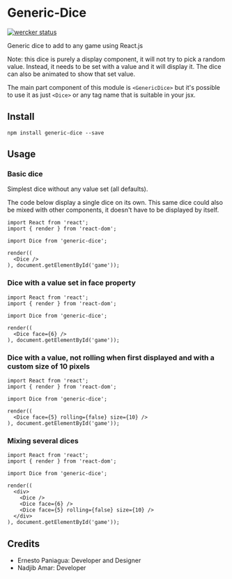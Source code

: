 # Generic-Dice
[![wercker status](https://app.wercker.com/status/bad03c20d556f581adbae06b83f1528f/m/master "wercker status")](https://app.wercker.com/project/byKey/bad03c20d556f581adbae06b83f1528f)

Generic dice to add to any game using React.js

Note: this dice is purely a display component, it will not try to pick a random value.
Instead, it needs to be set with a value and it will display it. 
The dice can also be animated to show that set value.

The main part component of this module is `<GenericDice>` but it's possible to use it as just `<Dice>` or any tag name that is suitable in your jsx.

## Install

```
npm install generic-dice --save
```

## Usage

### Basic dice

Simplest dice without any value set (all defaults).

The code below display a single dice on its own. This same dice could also be mixed with other components, it doesn't have to be displayed by itself.

```
import React from 'react';
import { render } from 'react-dom';

import Dice from 'generic-dice';

render((
  <Dice />
), document.getElementById('game'));
```

### Dice with a value set in face property

```
import React from 'react';
import { render } from 'react-dom';

import Dice from 'generic-dice';

render((
  <Dice face={6} />
), document.getElementById('game'));
```

### Dice with a value, not rolling when first displayed and with a custom size of 10 pixels

```
import React from 'react';
import { render } from 'react-dom';

import Dice from 'generic-dice';

render((
  <Dice face={5} rolling={false} size={10} />
), document.getElementById('game'));
```

### Mixing several dices

```
import React from 'react';
import { render } from 'react-dom';

import Dice from 'generic-dice';

render((
  <div>
    <Dice />
    <Dice face={6} />
    <Dice face={5} rolling={false} size={10} />
  </div>
), document.getElementById('game'));
```

## Credits

- Ernesto Paniagua: Developer and Designer
- Nadjib Amar: Developer
